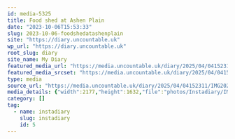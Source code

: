 ```yaml
---
id: media-5325
title: Food shed at Ashen Plain
date: "2023-10-06T15:53:33"
slug: 2023-10-06-foodshedatashenplain
site: "https://diary.uncountable.uk"
wp_url: "https://diary.uncountable.uk"
root_slug: diary
site_name: My Diary
featured_media_url: "https://media.uncountable.uk/diary/2025/04/04152311/IMG20231006165333.webp"
featured_media_srcset: "https://media.uncountable.uk/diary/2025/04/04152311/IMG20231006165333-300x225.webp 300w, https://media.uncountable.uk/diary/2025/04/04152311/IMG20231006165333-1024x768.webp 1024w, https://media.uncountable.uk/diary/2025/04/04152311/IMG20231006165333-150x150.webp 150w, https://media.uncountable.uk/diary/2025/04/04152311/IMG20231006165333-640x480.webp 640w, https://media.uncountable.uk/diary/2025/04/04152311/IMG20231006165333.webp 2177w"
type: media
source_url: "https://media.uncountable.uk/diary/2025/04/04152311/IMG20231006165333.webp"
media_details: {"width":2177,"height":1632,"file":"photos/Instadiary/IMG20231006165333.webp","filesize":187054,"sizes":{"medium":{"file":"IMG20231006165333-300x225.webp","width":300,"height":225,"filesize":18348,"mime_type":"image/webp","source_url":"https://media.uncountable.uk/diary/2025/04/04152311/IMG20231006165333-300x225.webp"},"large":{"file":"IMG20231006165333-1024x768.webp","width":1024,"height":768,"filesize":136712,"mime_type":"image/webp","source_url":"https://media.uncountable.uk/diary/2025/04/04152311/IMG20231006165333-1024x768.webp"},"thumbnail":{"file":"IMG20231006165333-150x150.webp","width":150,"height":150,"filesize":7002,"mime_type":"image/webp","source_url":"https://media.uncountable.uk/diary/2025/04/04152311/IMG20231006165333-150x150.webp"},"mobwidth":{"file":"IMG20231006165333-640x480.webp","width":640,"height":480,"filesize":65524,"mime_type":"image/webp","source_url":"https://media.uncountable.uk/diary/2025/04/04152311/IMG20231006165333-640x480.webp"},"full":{"file":"IMG20231006165333.webp","width":2177,"height":1632,"mime_type":"image/webp","source_url":"https://media.uncountable.uk/diary/2025/04/04152311/IMG20231006165333.webp"}},"image_meta":{"aperture":"0","credit":"","camera":"","caption":"","created_timestamp":"0","copyright":"","focal_length":"0","iso":"0","shutter_speed":"0","title":"","orientation":"0","keywords":[]}}
category: []
tag:
  - name: instadiary
    slug: instadiary
    id: 5
---
```


